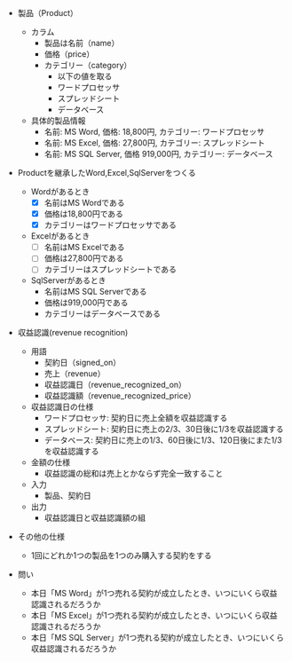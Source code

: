 - 製品（Product）
  - カラム
    - 製品は名前（name）
    - 価格（price）
    - カテゴリー（category）
      - 以下の値を取る
      - ワードプロセッサ
      - スプレッドシート
      - データベース
  - 具体的製品情報
    - 名前: MS Word, 価格: 18,800円, カテゴリー: ワードプロセッサ
    - 名前: MS Excel, 価格: 27,800円, カテゴリー: スプレッドシート
    - 名前: MS SQL Server, 価格 919,000円, カテゴリー: データベース

- Productを継承したWord,Excel,SqlServerをつくる
  - Wordがあるとき
    - [x] 名前はMS Wordである
    - [x] 価格は18,800円である
    - [x] カテゴリーはワードプロセッサである
  - Excelがあるとき
    - [ ] 名前はMS Excelである
    - [ ] 価格は27,800円である
    - [ ] カテゴリーはスプレッドシートである
  - SqlServerがあるとき
    - 名前はMS SQL Serverである
    - 価格は919,000円である
    - カテゴリーはデータベースである

- 収益認識(revenue recognition)
  - 用語
    - 契約日（signed_on）
    - 売上（revenue）
    - 収益認識日（revenue_recognized_on）
    - 収益認識額（revenue_recognized_price）
  - 収益認識日の仕様
    - ワードプロセッサ: 契約日に売上全額を収益認識する
    - スプレッドシート: 契約日に売上の2/3、30日後に1/3を収益認識する
    - データベース: 契約日に売上の1/3、60日後に1/3、120日後にまた1/3を収益認識する
  - 金額の仕様
    - 収益認識の総和は売上とかならず完全一致すること
  - 入力
    - 製品、契約日
  - 出力
    - 収益認識日と収益認識額の組
- その他の仕様
  - 1回にどれか1つの製品を1つのみ購入する契約をする


- 問い
  - 本日「MS Word」が1つ売れる契約が成立したとき、いつにいくら収益認識されるだろうか
  - 本日「MS Excel」が1つ売れる契約が成立したとき、いつにいくら収益認識されるだろうか
  - 本日「MS SQL Server」が1つ売れる契約が成立したとき、いつにいくら収益認識されるだろうか
